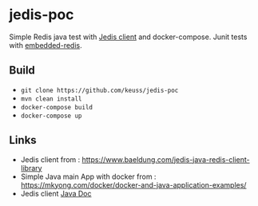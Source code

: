 # jedis-poc

Simple Redis java test with [Jedis client](https://github.com/redis/jedis) and docker-compose.
Junit tests with [embedded-redis](https://github.com/kstyrc/embedded-redis).

## Build

 - `git clone https://github.com/keuss/jedis-poc`
 - `mvn clean install`
 - `docker-compose build`
 - `docker-compose up`

## Links

 - Jedis client from : https://www.baeldung.com/jedis-java-redis-client-library
 - Simple Java main App with docker from : https://mkyong.com/docker/docker-and-java-application-examples/
 - Jedis client [Java Doc](https://javadoc.io/doc/redis.clients/jedis/latest/index.html)
